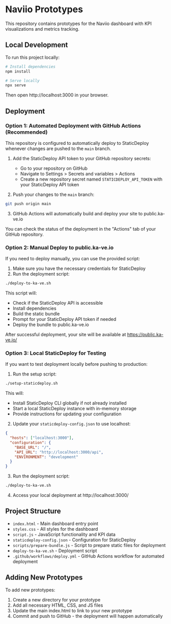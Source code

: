 # Naviio Prototypes

This repository contains prototypes for the Naviio dashboard with KPI visualizations and metrics tracking.

## Local Development

To run this project locally:

```bash
# Install dependencies
npm install

# Serve locally
npx serve
```

Then open http://localhost:3000 in your browser.

## Deployment

### Option 1: Automated Deployment with GitHub Actions (Recommended)

This repository is configured to automatically deploy to StaticDeploy whenever changes are pushed to the `main` branch.

1. Add the StaticDeploy API token to your GitHub repository secrets:
   - Go to your repository on GitHub
   - Navigate to Settings > Secrets and variables > Actions
   - Create a new repository secret named `STATICDEPLOY_API_TOKEN` with your StaticDeploy API token

2. Push your changes to the `main` branch:
```bash
git push origin main
```

3. GitHub Actions will automatically build and deploy your site to public.ka-ve.io

You can check the status of the deployment in the "Actions" tab of your GitHub repository.

### Option 2: Manual Deploy to public.ka-ve.io

If you need to deploy manually, you can use the provided script:

1. Make sure you have the necessary credentials for StaticDeploy
2. Run the deployment script:

```bash
./deploy-to-ka-ve.sh
```

This script will:
- Check if the StaticDeploy API is accessible
- Install dependencies
- Build the static bundle
- Prompt for your StaticDeploy API token if needed
- Deploy the bundle to public.ka-ve.io

After successful deployment, your site will be available at https://public.ka-ve.io/

### Option 3: Local StaticDeploy for Testing

If you want to test deployment locally before pushing to production:

1. Run the setup script:

```bash
./setup-staticdeploy.sh
```

This will:
- Install StaticDeploy CLI globally if not already installed
- Start a local StaticDeploy instance with in-memory storage
- Provide instructions for updating your configuration

2. Update your `staticdeploy-config.json` to use localhost:
```json
{
  "hosts": ["localhost:3000"],
  "configuration": {
    "BASE_URL": "/",
    "API_URL": "http://localhost:3000/api",
    "ENVIRONMENT": "development"
  }
}
```

3. Run the deployment script:
```bash
./deploy-to-ka-ve.sh
```

4. Access your local deployment at http://localhost:3000/

## Project Structure

- `index.html` - Main dashboard entry point
- `styles.css` - All styles for the dashboard
- `script.js` - JavaScript functionality and KPI data
- `staticdeploy-config.json` - Configuration for StaticDeploy
- `scripts/prepare-bundle.js` - Script to prepare static files for deployment
- `deploy-to-ka-ve.sh` - Deployment script
- `.github/workflows/deploy.yml` - GitHub Actions workflow for automated deployment

## Adding New Prototypes

To add new prototypes:

1. Create a new directory for your prototype
2. Add all necessary HTML, CSS, and JS files
3. Update the main index.html to link to your new prototype
4. Commit and push to GitHub - the deployment will happen automatically 